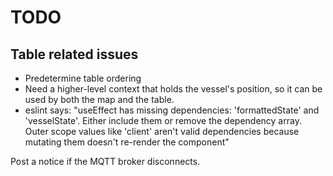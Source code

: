 # TODO

## Table related issues

- Predetermine table ordering
- Need a higher-level context that holds the vessel's position, so it can be used by both the map and the table.
- eslint says: "useEffect has missing dependencies: 'formattedState' and 'vesselState'. Either include them or remove
  the dependency array. Outer scope values like 'client' aren't valid dependencies because mutating them doesn't
  re-render the component"

Post a notice if the MQTT broker disconnects.
